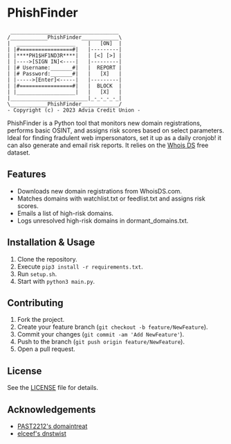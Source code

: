 # **PhishFinder**  
```
 ___________________________________
/____________PhishFinder____________\
|  ___________________    |   [ON]  |
| |#=================#|   |---------|
| |****PH1$HF1ND3R****|   | [<] [>] |
| |---->[SIGN IN]<----|   |---------|
| |# Username:_______#|   |  REPORT |
| |# Password:_______#|   |   [X]   |
| |----->[Enter]<-----|   |---------|
| |#=================#|   |  BLOCK  |
| |___________________|   |   [X]   |
|_________________________|_-_-_-_-_|
\____________PhishFinder____________/
- Copyright (c) - 2023 Advia Credit Union -  
```  
PhishFinder is a Python tool that monitors new domain registrations, performs basic OSINT, and assigns risk scores based on select parameters. Ideal for finding fradulent web impersonators, set it up as a daily cronjob! it can also generate and email risk reports. It relies on the [Whois DS](https://www.whoisds.com/newly-registered-domains) free dataset.   

## **Features**  

- Downloads new domain registrations from WhoisDS.com.  
- Matches domains with watchlist.txt or feedlist.txt and assigns risk scores.  
- Emails a list of high-risk domains.  
- Logs unresolved high-risk domains in dormant_domains.txt. 

## **Installation & Usage**  
1. Clone the repository.  
2. Execute `pip3 install -r requirements.txt`.  
3. Run `setup.sh`.  
4. Start with `python3 main.py`.  

## **Contributing**  

1. Fork the project.  
2. Create your feature branch (`git checkout -b feature/NewFeature`).  
3. Commit your changes (`git commit -am 'Add NewFeature'`).  
4. Push to the branch (`git push origin feature/NewFeature`).  
5. Open a pull request.  

## **License**  

See the [LICENSE](LICENSE.md) file for details.  

## **Acknowledgements**  

- [PAST2212's domaintreat](https://github.com/PAST2212/domainthreat)  
- [elceef's dnstwist](https://github.com/elceef/dnstwist/tree/master)  
